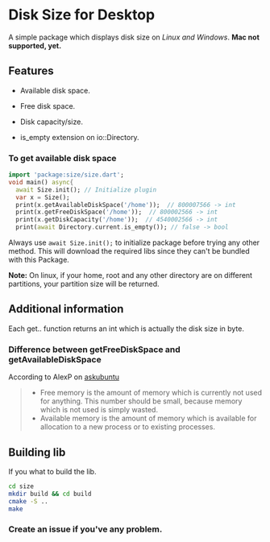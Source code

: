 <!-- 
This README describes the package. If you publish this package to pub.dev,
this README's contents appear on the landing page for your package.

For information about how to write a good package README, see the guide for
[writing package pages](https://dart.dev/guides/libraries/writing-package-pages). 

For general information about developing packages, see the Dart guide for
[creating packages](https://dart.dev/guides/libraries/create-library-packages)
and the Flutter guide for
[developing packages and plugins](https://flutter.dev/developing-packages). 
-->

# Disk Size for Desktop

A simple package which displays disk size on *Linux and Windows*.
**Mac not supported, yet.**

## Features

* Available disk space.

* Free disk space.

* Disk capacity/size.

* is_empty extension on io::Directory.

### To get available disk space

```dart
import 'package:size/size.dart';
void main() async{
  await Size.init(); // Initialize plugin
  var x = Size();
  print(x.getAvailableDiskSpace('/home'));  // 800007566 -> int
  print(x.getFreeDiskSpace('/home'));  // 800002566 -> int
  print(x.getDiskCapacity('/home'));  // 4540002566 -> int
  print(await Directory.current.is_empty()); // false -> bool
```

Always use `await Size.init();` to initialize package before trying any other method. This will download the required libs since they can't be bundled with this Package.

**Note:** On linux, if your home, root and any other directory are on different partitions, your partition size will be returned.

## Additional information

Each get.. function returns an int which is actually the disk size in byte.

### Difference between getFreeDiskSpace and getAvailableDiskSpace

According to AlexP on [askubuntu](https://askubuntu.com/a/867073)

> * Free memory is the amount of memory which is currently not used for anything. This number should be small, because memory which is not used is simply wasted.
> * Available memory is the amount of memory which is available for allocation to a new process or to existing processes.

## Building lib

If you what to build the lib.

```bash
cd size
mkdir build && cd build
cmake -S ..
make
```

### **Create an issue if you've any problem.**
